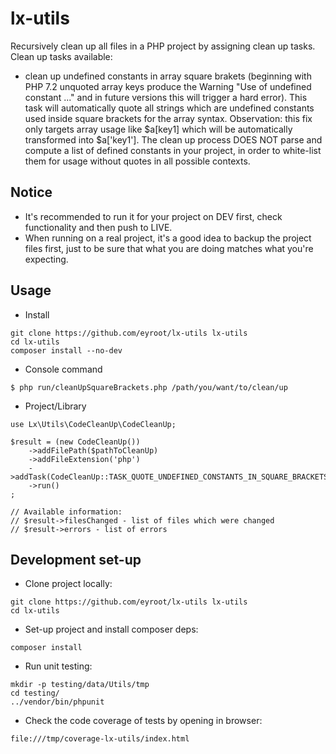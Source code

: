 # lx-utils

Recursively clean up all files in a PHP project by assigning clean up tasks.
Clean up tasks available:
- clean up undefined constants in array square brakets (beginning with PHP 7.2 unquoted 
array keys produce the Warning "Use of undefined constant ..." and in future versions this will 
trigger a hard error). This task will automatically quote all strings which are undefined constants 
used inside square brackets for the array syntax. Observation: this fix only targets array usage 
like $a[key1] which will be automatically transformed into $a['key1']. The clean up process DOES NOT 
parse and compute a list of defined constants in your project, in order to white-list them for usage 
without quotes in all possible contexts.

## Notice

- It's recommended to run it for your project on DEV first, check functionality and then push to LIVE.
- When running on a real project, it's a good idea to backup the project files first, 
just to be sure that what you are doing matches what you're expecting.

## Usage

* Install

```
git clone https://github.com/eyroot/lx-utils lx-utils
cd lx-utils
composer install --no-dev
```

* Console command

```
$ php run/cleanUpSquareBrackets.php /path/you/want/to/clean/up
```

* Project/Library

```
use Lx\Utils\CodeCleanUp\CodeCleanUp;

$result = (new CodeCleanUp())
    ->addFilePath($pathToCleanUp)
    ->addFileExtension('php')
    ->addTask(CodeCleanUp::TASK_QUOTE_UNDEFINED_CONSTANTS_IN_SQUARE_BRACKETS)
    ->run()
;

// Available information:
// $result->filesChanged - list of files which were changed
// $result->errors - list of errors
```

## Development set-up

* Clone project locally:
```
git clone https://github.com/eyroot/lx-utils lx-utils
cd lx-utils
```

* Set-up project and install composer deps:
```
composer install
```

* Run unit testing:
```
mkdir -p testing/data/Utils/tmp
cd testing/
../vendor/bin/phpunit
```

* Check the code coverage of tests by opening in browser:
```
file:///tmp/coverage-lx-utils/index.html
```
